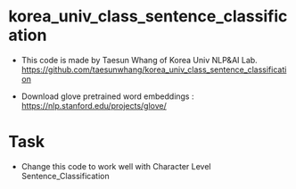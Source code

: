# korea_univ_class_sentence_classification
- This code is made by Taesun Whang of Korea Univ NLP&AI Lab.
<a href="https://github.com/taesunwhang/korea_univ_class_sentence_classification">https://github.com/taesunwhang/korea_univ_class_sentence_classification</a>

- Download glove pretrained word embeddings : <a href="https://nlp.stanford.edu/projects/glove/">https://nlp.stanford.edu/projects/glove/</a>
# Task
- Change this code to work well with Character Level Sentence_Classification

